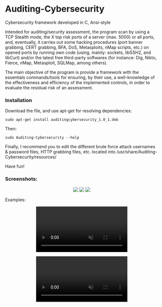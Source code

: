 # Auditing-Cybersecurity
Cybersecurity framework developed in C, Ansi-style

Intended for auditing/security assessment, the program scan by using a TCP Stealth mode, the X top risk ports of a server (max. 5000) or all ports, and, eventually, it carries out some hacking procedures (port banner grabbing, CERT grabbing, BFA, DoS, Metasploits, nMap scripts, etc.) on opened ports by running own code (using, mainly: sockets, libSSH2, and libCurl) and/or the latest free third-party softwares (for instance: Dig, Nikto, Fierce, nMap, Metasploit, SQLMap, among others). 

The main objective of the program is provide a framework with the essentials commands/tools for ensuring, by their use, a well-knowledge of the effectiveness and efficiency of the implemented controls, in order to evaluate the residual risk of an assessment.

### Installation
Download the file, and use apt-get for resolving dependencies:
```
sudo apt-get install auditingcybersecurity_1.0_1.deb
```
Then:
```
sudo Auditing-Cybersecurity --help
```
Finally, I recommend you to edit the different brute force attack usernames & password files, HTTP grabbing files, etc. located into /usr/share/Auditing-Cybersecurity/resources/

Have fun!

### Screenshots:
<p align="center">
  <img src="https://user-images.githubusercontent.com/40904281/189545286-e5327404-3d63-4073-8bef-efd66270ff39.png"/>
  <img src="https://user-images.githubusercontent.com/40904281/189545322-daca1b4b-3bed-43c3-8379-88d8bbe457db.png"/>
  <img src="https://user-images.githubusercontent.com/40904281/189545354-29e2da3e-6b6c-4c5e-947b-7e6464a1b708.png"/>
</p>

Examples:

<p align="center">
<video src="https://user-images.githubusercontent.com/40904281/177245945-6bf3ead6-f04d-44d4-8b78-b8dad5701785.mp4" autoplay loop muted> </video>
</p>

<p align="center">
<video src="https://user-images.githubusercontent.com/40904281/177363811-5113a632-c9cb-4620-9fdb-95c08645c802.mp4" autoplay loop muted> </video>
</p>
